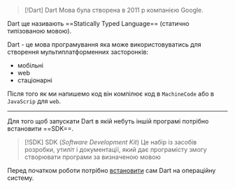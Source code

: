 
> [!Dart] Dart
> Мова була створена в 2011 р  компанією Google.

Dart ще називають ==Statically Typed Language== (статично типізованою мовою).

Dart - це мова програмування яка може використовуватись для створення мультиплатформенних засторонків:
- мобільні
- web
- стаціонарні

Після того як ми напишемо код він компілює код в `MachineCode` або в `JavaScrip` для `web`.

---

Для того щоб запускати Dart в якій небуть іншій програмі потрібно встановити ==SDK==.

> [!SDK] SDK (_Software Development Kit_)
> Це набір із засобів розробки, утиліт і документації, який дає програмісту змогу створювати програми за визначеною мовою 

Перед початком роботи потрібно [встановити](#https://dart.dev/get-dart) сам Dart на операційну систему.